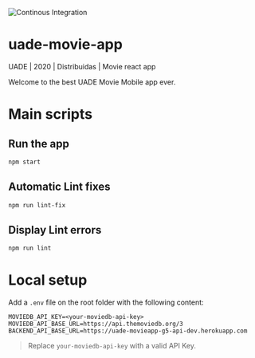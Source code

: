 ![Continous Integration](https://github.com/pawap90/uade-movie-app/workflows/Continous%20Integration/badge.svg)

# uade-movie-app
UADE | 2020 | Distribuidas | Movie react app

Welcome to the best UADE Movie Mobile app ever.

# Main scripts

## Run the app
```sh
npm start
```

## Automatic Lint fixes
```sh
npm run lint-fix
```

## Display Lint errors 
```sh
npm run lint
```

# Local setup
Add a `.env` file on the root folder with the following content:
```
MOVIEDB_API_KEY=<your-moviedb-api-key>
MOVIEDB_API_BASE_URL=https://api.themoviedb.org/3
BACKEND_API_BASE_URL=https://uade-movieapp-g5-api-dev.herokuapp.com
```

> Replace `your-moviedb-api-key` with a valid API Key.